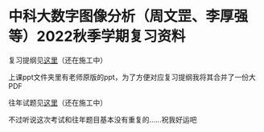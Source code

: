 # 中科大数字图像分析（周文罡、李厚强等）2022秋季学期复习资料

复习提纲见[这里](复习提纲.md)（还在施工中）

上课ppt文件夹里有老师原版的ppt，为了方便对应复习提纲我将其合并了一份大PDF

往年试题见[这里](往年题目及解答.md)（还在施工中）

不过听说这次考试和往年题目基本没有重复的……祝我好运吧
